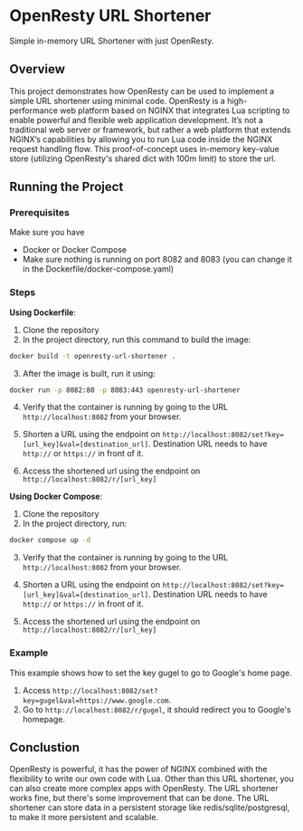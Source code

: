 # OpenResty URL Shortener

Simple in-memory URL Shortener with just OpenResty.

## Overview

This project demonstrates how OpenResty can be used to implement a simple URL shortener using minimal code. 
OpenResty is a high-performance web platform based on NGINX that integrates Lua scripting to enable powerful and flexible web application development. It’s not a traditional web server or framework, but rather a web platform that extends NGINX’s capabilities by allowing you to run Lua code inside the NGINX request handling flow.
This proof-of-concept uses in-memory key-value store (utilizing OpenResty's shared dict with 100m limit) to store the url.

## Running the Project

### Prerequisites
Make sure you have
- Docker or Docker Compose
- Make sure nothing is running on port 8082 and 8083 (you can change it in the Dockerfile/docker-compose.yaml)


### Steps

**Using Dockerfile**:

1. Clone the repository
2. In the project directory, run this command to build the image:

```bash
docker build -t openresty-url-shortener .
```

3. After the image is built, run it using:

```bash
docker run -p 8082:80 -p 8083:443 openresty-url-shortener
```

4. Verify that the container is running by going to the URL `http://localhost:8082` from your browser.

5. Shorten a URL using the endpoint on `http://localhost:8082/set?key=[url_key]&val=[destination_url]`. Destination URL needs to have `http://` or `https://` in front of it.

6. Access the shortened url using the endpoint on `http://localhost:8082/r/[url_key]`


**Using Docker Compose**:

1. Clone the repository
2. In the project directory, run:

```bash
docker compose up -d
```

3. Verify that the container is running by going to the URL `http://localhost:8082` from your browser.

4. Shorten a URL using the endpoint on `http://localhost:8082/set?key=[url_key]&val=[destination_url]`. Destination URL needs to have `http://` or `https://` in front of it.

5. Access the shortened url using the endpoint on `http://localhost:8082/r/[url_key]`

### Example
This example shows how to set the key gugel to go to Google's home page. 

1. Access `http://localhost:8082/set?key=gugel&val=https://www.google.com`.
2. Go to `http://localhost:8082/r/gugel`, it should redirect you to Google's homepage.


## Conclustion
OpenResty is powerful, it has the power of NGINX combined with the flexibility to write our own code with Lua. Other than this URL shortener, you can also create more complex apps with OpenResty.
The URL shortener works fine, but there's some improvement that can be done. The URL shortener can store data in a persistent storage like redis/sqlite/postgresql, to make it more persistent and scalable.
